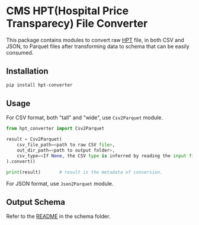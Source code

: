 # CMS HPT(Hospital Price Transparecy) File Converter
This package contains modules to convert raw [HPT](https://github.com/CMSgov/hospital-price-transparency) file, in both CSV and JSON, to Parquet files after transforming data to schema that can be easily consumed.

## Installation
```bash
pip install hpt-converter
```

## Usage
For CSV format, both "tall" and "wide", use `Csv2Parquet` module.
```python
from hpt_converter import Csv2Parquet

result = Csv2Parquet(
    csv_file_path=<path to raw CSV file>,
    out_dir_path=<path to output folder>,
    csv_type=<If None, the CSV type is inferred by reading the input file>
).convert()

print(result)       # result is the metadata of conversion.
```

For JSON format, use `Json2Parquet` module.

## Output Schema
Refer to the [README](./src/hpt_converter/lib/schema/abtract/README.md) in the schema folder.
